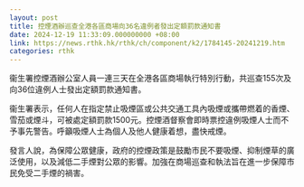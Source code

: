 ```yaml
---
layout: post
title: 控煙酒辦巡查全港各區商場向36名違例者發出定額罰款通知書
date: 2024-12-19 11:33:09.000000000 +08:00
link: https://news.rthk.hk/rthk/ch/component/k2/1784145-20241219.htm
categories: rthk
---
```


衞生署控煙酒辦公室人員一連三天在全港各區商場執行特別行動，共巡查155次及向36位違例人士發出定額罰款通知書。

衞生署表示，任何人在指定禁止吸煙區或公共交通工具內吸煙或攜帶燃着的香煙、雪茄或煙斗，可被處定額罰款1500元。控煙酒督察會即時票控違例吸煙人士而不予事先警告。呼籲吸煙人士為個人及他人健康着想，盡快戒煙。

發言人說，為保障公眾健康，政府的控煙政策是鼓勵市民不要吸煙、抑制煙草的廣泛使用，以及減低二手煙對公眾的影響。加強在商場巡查和執法旨在進一步保障市民免受二手煙的禍害。

